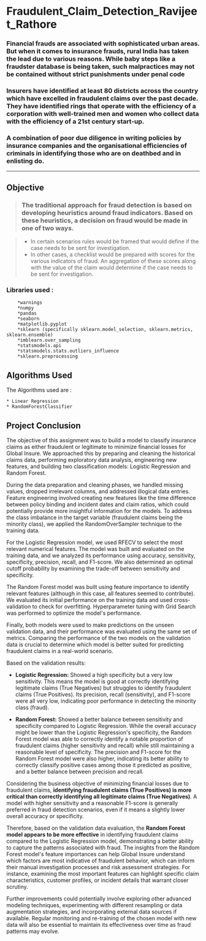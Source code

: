 # Fraudulent_Claim_Detection_Ravijeet_Rathore

###  Financial frauds are associated with sophisticated urban areas. But when it comes to insurance frauds, rural India has taken the lead due to various reasons. While baby steps like a fraudster database is being taken, such malpractices may not be contained without strict punishments under penal code

### Insurers have identified at least 80 districts across the country which have excelled in fraudulent claims over the past decade. They have identified rings that operate with the efficiency of a corporation with well-trained men and women who collect data with the efficiency of a 21st century start-up.

### A combination of poor due diligence in writing policies by insurance companies and the organisational efficiencies of criminals in identifying those who are on deathbed and in enlisting do.
---
## Objective

> ### The traditional approach for fraud detection is based on developing heuristics around fraud indicators. Based on these heuristics, a decision on fraud would be made in one of two ways. 

> * In certain scenarios rules would be framed that would define if the case needs to be sent for investigation. 
> * In other cases, a checklist would be prepared with scores for the various indicators of fraud. An aggregation of these scores along with the value of the claim would determine if the case needs to be sent for investigation.


### Libraries used : 
```
	*warnings
	*numpy
	*pandas
	*seaborn
	*matplotlib.pyplot
	*sklearn (specifically sklearn.model_selection, sklearn.metrics, sklearn.ensemble)
	*imblearn.over_sampling
	*statsmodels.api
	*statsmodels.stats.outliers_influence
	*sklearn.preprocessing
```

## Algorithms Used

The Algorithms used are : 

	* Linear Regression
	* RandomForestClassifier

## Project Conclusion
The objective of this assignment was to build a model to classify insurance claims as either fraudulent or legitimate to minimize financial losses for Global Insure. We approached this by preparing and cleaning the historical claims data, performing exploratory data analysis, engineering new features, and building two classification models: Logistic Regression and Random Forest.

During the data preparation and cleaning phases, we handled missing values, dropped irrelevant columns, and addressed illogical data entries. Feature engineering involved creating new features like the time difference between policy binding and incident dates and claim ratios, which could potentially provide more insightful information for the models. To address the class imbalance in the target variable (fraudulent claims being the minority class), we applied the RandomOverSampler technique to the training data.

For the Logistic Regression model, we used RFECV to select the most relevant numerical features. The model was built and evaluated on the training data, and we analyzed its performance using accuracy, sensitivity, specificity, precision, recall, and F1-score. We also determined an optimal cutoff probability by examining the trade-off between sensitivity and specificity.

The Random Forest model was built using feature importance to identify relevant features (although in this case, all features seemed to contribute). We evaluated its initial performance on the training data and used cross-validation to check for overfitting. Hyperparameter tuning with Grid Search was performed to optimize the model's performance.

Finally, both models were used to make predictions on the unseen validation data, and their performance was evaluated using the same set of metrics. Comparing the performance of the two models on the validation data is crucial to determine which model is better suited for predicting fraudulent claims in a real-world scenario.

Based on the validation results:

*   **Logistic Regression:** Showed a high specificity but a very low sensitivity. This means the model is good at correctly identifying legitimate claims (True Negatives) but struggles to identify fraudulent claims (True Positives). Its precision, recall (sensitivity), and F1-score were all very low, indicating poor performance in detecting the minority class (fraud).

*   **Random Forest:** Showed a better balance between sensitivity and specificity compared to Logistic Regression. While the overall accuracy might be lower than the Logistic Regression's specificity, the Random Forest model was able to correctly identify a notable proportion of fraudulent claims (higher sensitivity and recall) while still maintaining a reasonable level of specificity. The precision and F1-score for the Random Forest model were also higher, indicating its better ability to correctly classify positive cases among those it predicted as positive, and a better balance between precision and recall.

Considering the business objective of minimizing financial losses due to fraudulent claims, **identifying fraudulent claims (True Positives) is more critical than correctly identifying all legitimate claims (True Negatives)**. A model with higher sensitivity and a reasonable F1-score is generally preferred in fraud detection scenarios, even if it means a slightly lower overall accuracy or specificity.

Therefore, based on the validation data evaluation, the **Random Forest model appears to be more effective** in identifying fraudulent claims compared to the Logistic Regression model, demonstrating a better ability to capture the patterns associated with fraud. The insights from the Random Forest model's feature importances can help Global Insure understand which factors are most indicative of fraudulent behavior, which can inform their manual investigation processes and risk assessment strategies. For instance, examining the most important features can highlight specific claim characteristics, customer profiles, or incident details that warrant closer scrutiny.

Further improvements could potentially involve exploring other advanced modeling techniques, experimenting with different resampling or data augmentation strategies, and incorporating external data sources if available. Regular monitoring and re-training of the chosen model with new data will also be essential to maintain its effectiveness over time as fraud patterns may evolve.
